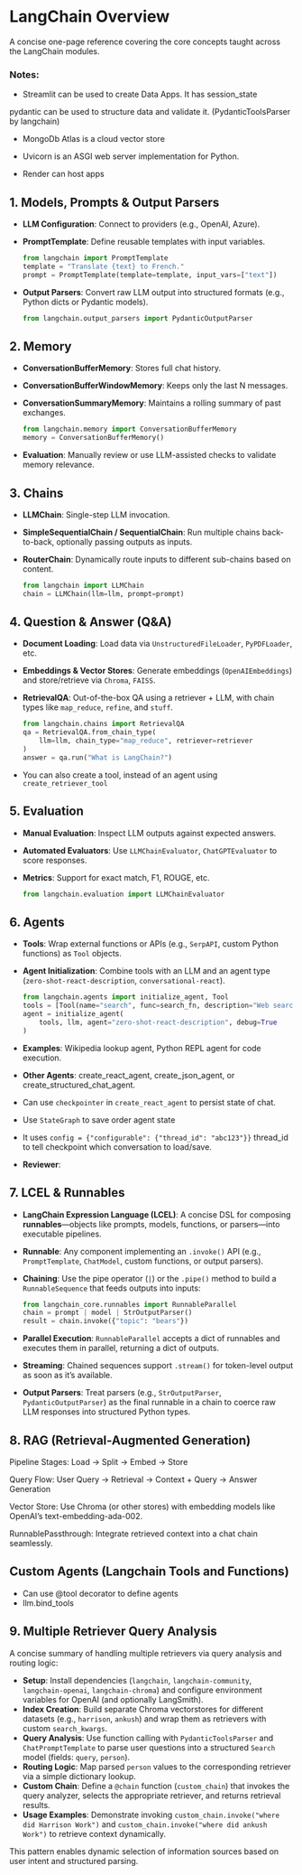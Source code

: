 # LangChain Overview

A concise one-page reference covering the core concepts taught across the LangChain modules.

### Notes:
- Streamlit can be used to create Data Apps. It has session_state

pydantic can be used to structure data and validate it. (PydanticToolsParser by langchain)

- MongoDb Atlas is a cloud vector store

- Uvicorn is an ASGI web server implementation for Python.

- Render can host apps

## 1. Models, Prompts & Output Parsers

* **LLM Configuration**: Connect to providers (e.g., OpenAI, Azure).
* **PromptTemplate**: Define reusable templates with input variables.

  ```python
  from langchain import PromptTemplate
  template = "Translate {text} to French."
  prompt = PromptTemplate(template=template, input_vars=["text"])
  ```
* **Output Parsers**: Convert raw LLM output into structured formats (e.g., Python dicts or Pydantic models).

  ```python
  from langchain.output_parsers import PydanticOutputParser
  ```

## 2. Memory

* **ConversationBufferMemory**: Stores full chat history.
* **ConversationBufferWindowMemory**: Keeps only the last N messages.
* **ConversationSummaryMemory**: Maintains a rolling summary of past exchanges.

  ```python
  from langchain.memory import ConversationBufferMemory
  memory = ConversationBufferMemory()
  ```
* **Evaluation**: Manually review or use LLM-assisted checks to validate memory relevance.

## 3. Chains

* **LLMChain**: Single-step LLM invocation.
* **SimpleSequentialChain / SequentialChain**: Run multiple chains back-to-back, optionally passing outputs as inputs.
* **RouterChain**: Dynamically route inputs to different sub-chains based on content.

  ```python
  from langchain import LLMChain
  chain = LLMChain(llm=llm, prompt=prompt)
  ```

## 4. Question & Answer (Q\&A)

* **Document Loading**: Load data via `UnstructuredFileLoader`, `PyPDFLoader`, etc.
* **Embeddings & Vector Stores**: Generate embeddings (`OpenAIEmbeddings`) and store/retrieve via `Chroma`, `FAISS`.
* **RetrievalQA**: Out-of-the-box QA using a retriever + LLM, with chain types like `map_reduce`, `refine`, and `stuff`.

  ```python
  from langchain.chains import RetrievalQA
  qa = RetrievalQA.from_chain_type(
      llm=llm, chain_type="map_reduce", retriever=retriever
  )
  answer = qa.run("What is LangChain?")
  ```
* You can also create a tool, instead of an agent using `create_retriever_tool`

## 5. Evaluation

* **Manual Evaluation**: Inspect LLM outputs against expected answers.
* **Automated Evaluators**: Use `LLMChainEvaluator`, `ChatGPTEvaluator` to score responses.
* **Metrics**: Support for exact match, F1, ROUGE, etc.

  ```python
  from langchain.evaluation import LLMChainEvaluator
  ```

## 6. Agents

* **Tools**: Wrap external functions or APIs (e.g., `SerpAPI`, custom Python functions) as `Tool` objects.
* **Agent Initialization**: Combine tools with an LLM and an agent type (`zero-shot-react-description`, `conversational-react`).

  ```python
  from langchain.agents import initialize_agent, Tool
  tools = [Tool(name="search", func=search_fn, description="Web search")]  
  agent = initialize_agent(
      tools, llm, agent="zero-shot-react-description", debug=True
  )
  ```
* **Examples**: Wikipedia lookup agent, Python REPL agent for code execution.

* **Other Agents**: create_react_agent, create_json_agent, or create_structured_chat_agent.

* Can use `checkpointer` in `create_react_agent` to persist state of chat.
- Use `StateGraph` to save order agent state
- It uses `config = {"configurable": {"thread_id": "abc123"}}` thread_id to tell checkpoint which conversation to load/save.

- **Reviewer**: 

## 7. LCEL & Runnables

* **LangChain Expression Language (LCEL)**: A concise DSL for composing **runnables**—objects like prompts, models, functions, or parsers—into executable pipelines.
* **Runnable**: Any component implementing an `.invoke()` API (e.g., `PromptTemplate`, `ChatModel`, custom functions, or output parsers).
* **Chaining**: Use the pipe operator (`|`) or the `.pipe()` method to build a `RunnableSequence` that feeds outputs into inputs:

  ```python
  from langchain_core.runnables import RunnableParallel
  chain = prompt | model | StrOutputParser()
  result = chain.invoke({"topic": "bears"})
  ```
* **Parallel Execution**: `RunnableParallel` accepts a dict of runnables and executes them in parallel, returning a dict of outputs.
* **Streaming**: Chained sequences support `.stream()` for token-level output as soon as it’s available.
* **Output Parsers**: Treat parsers (e.g., `StrOutputParser`, `PydanticOutputParser`) as the final runnable in a chain to coerce raw LLM responses into structured Python types.


## 8. RAG (Retrieval-Augmented Generation)

Pipeline Stages: Load → Split → Embed → Store

Query Flow: User Query → Retrieval → Context + Query → Answer Generation

Vector Store: Use Chroma (or other stores) with embedding models like OpenAI’s text-embedding-ada-002.

RunnablePassthrough: Integrate retrieved context into a chat chain seamlessly.


## Custom Agents (Langchain Tools and Functions)
- Can use @tool decorator to define agents
- llm.bind_tools

## 9. Multiple Retriever Query Analysis

A concise summary of handling multiple retrievers via query analysis and routing logic:

* **Setup**: Install dependencies (`langchain`, `langchain-community`, `langchain-openai`, `langchain-chroma`) and configure environment variables for OpenAI (and optionally LangSmith).
* **Index Creation**: Build separate Chroma vectorstores for different datasets (e.g., `harrison`, `ankush`) and wrap them as retrievers with custom `search_kwargs`.
* **Query Analysis**: Use function calling with `PydanticToolsParser` and `ChatPromptTemplate` to parse user questions into a structured `Search` model (fields: `query`, `person`).
* **Routing Logic**: Map parsed `person` values to the corresponding retriever via a simple dictionary lookup.
* **Custom Chain**: Define a `@chain` function (`custom_chain`) that invokes the query analyzer, selects the appropriate retriever, and returns retrieval results.
* **Usage Examples**: Demonstrate invoking `custom_chain.invoke("where did Harrison Work")` and `custom_chain.invoke("where did ankush Work")` to retrieve context dynamically.

This pattern enables dynamic selection of information sources based on user intent and structured parsing.

